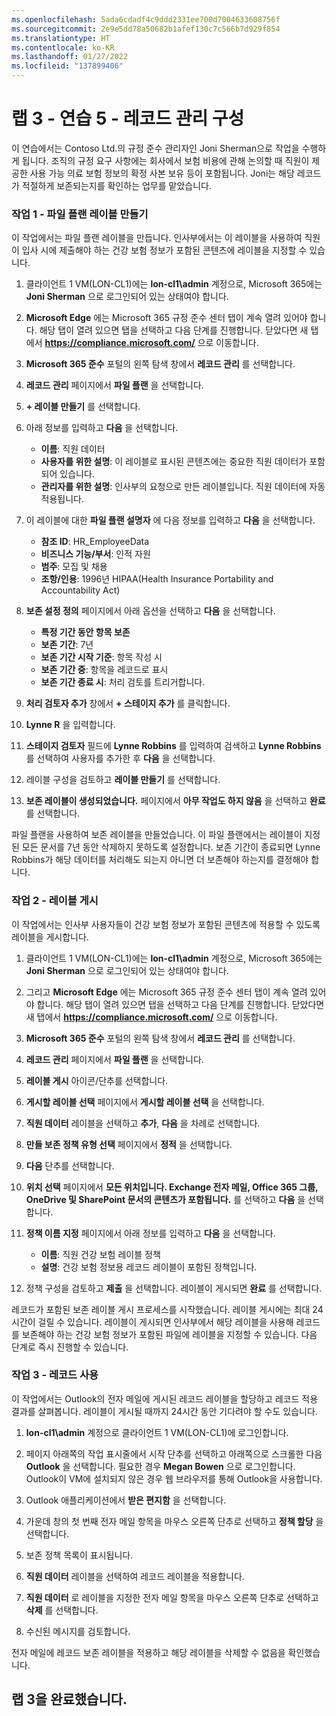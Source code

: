 ```yaml
---
ms.openlocfilehash: 5ada6cdadf4c9ddd2331ee700d7004633608756f
ms.sourcegitcommit: 2e9e5dd78a50682b1afef130c7c566b7d929f854
ms.translationtype: HT
ms.contentlocale: ko-KR
ms.lasthandoff: 01/27/2022
ms.locfileid: "137899406"
---
```

# <a name="lab-3---exercise-5---configure-records-management"></a>랩 3 - 연습 5 - 레코드 관리 구성

이 연습에서는 Contoso Ltd.의 규정 준수 관리자인 Joni Sherman으로 작업을 수행하게 됩니다. 조직의 규정 요구 사항에는 회사에서 보험 비용에 관해 논의할 때 직원이 제공한 사용 가능 의료 보험 정보의 확정 사본 보유 등이 포함됩니다. Joni는 해당 레코드가 적절하게 보존되는지를 확인하는 업무를 맡았습니다.

### <a name="task-1--create-file-plan-labels"></a>작업 1 - 파일 플랜 레이블 만들기

이 작업에서는 파일 플랜 레이블을 만듭니다. 인사부에서는 이 레이블을 사용하여 직원이 입사 시에 제출해야 하는 건강 보험 정보가 포함된 콘텐츠에 레이블을 지정할 수 있습니다.

1. 클라이언트 1 VM(LON-CL1)에는 **lon-cl1\admin** 계정으로, Microsoft 365에는 **Joni Sherman** 으로 로그인되어 있는 상태여야 합니다. 

2. **Microsoft Edge** 에는 Microsoft 365 규정 준수 센터 탭이 계속 열려 있어야 합니다. 해당 탭이 열려 있으면 탭을 선택하고 다음 단계를 진행합니다. 닫았다면 새 탭에서 **https://compliance.microsoft.com/** 으로 이동합니다. 

3. **Microsoft 365 준수** 포털의 왼쪽 탐색 창에서 **레코드 관리** 를 선택합니다.

4. **레코드 관리** 페이지에서 **파일 플랜** 을 선택합니다.

5. **+ 레이블 만들기** 를 선택합니다.

6. 아래 정보를 입력하고 **다음** 을 선택합니다.
    - **이름**: 직원 데이터
    - **사용자를 위한 설명**: 이 레이블로 표시된 콘텐츠에는 중요한 직원 데이터가 포함되어 있습니다.
    - **관리자를 위한 설명**: 인사부의 요청으로 만든 레이블입니다. 직원 데이터에 자동 적용됩니다.

7. 이 레이블에 대한 **파일 플랜 설명자** 에 다음 정보를 입력하고 **다음** 을 선택합니다.

    - **참조 ID**: HR_EmployeeData
    - **비즈니스 기능/부서**: 인적 자원
    - **범주**: 모집 및 채용
    - **조항/인용**: 1996년 HIPAA(Health Insurance Portability and Accountability Act)

8. **보존 설정 정의** 페이지에서 아래 옵션을 선택하고 **다음** 을 선택합니다.
    - **특정 기간 동안 항목 보존**
    - **보존 기간**: 7년
    - **보존 기간 시작 기준**: 항목 작성 시
    - **보존 기간 중**: 항목을 레코드로 표시
    - **보존 기간 종료 시**: 처리 검토를 트리거합니다.

9. **처리 검토자 추가** 창에서 **+ 스테이지 추가** 를 클릭합니다.

10. **Lynne R** 을 입력합니다. 

11.  **스테이지 검토자** 필드에 **Lynne Robbins** 를 입력하여 검색하고 **Lynne Robbins** 를 선택하여 사용자를 추가한 후 **다음** 을 선택합니다.

12. 레이블 구성을 검토하고 **레이블 만들기** 를 선택합니다.

13. **보존 레이블이 생성되었습니다.** 페이지에서 **아무 작업도 하지 않음** 을 선택하고 **완료** 를 선택합니다.

파일 플랜을 사용하여 보존 레이블을 만들었습니다. 이 파일 플랜에서는 레이블이 지정된 모든 문서를 7년 동안 삭제하지 못하도록 설정합니다. 보존 기간이 종료되면 Lynne Robbins가 해당 데이터를 처리해도 되는지 아니면 더 보존해야 하는지를 결정해야 합니다.

### <a name="task-2--publish-labels"></a>작업 2 - 레이블 게시

이 작업에서는 인사부 사용자들이 건강 보험 정보가 포함된 콘텐츠에 적용할 수 있도록 레이블을 게시합니다.  

1. 클라이언트 1 VM(LON-CL1)에는 **lon-cl1\admin** 계정으로, Microsoft 365에는 **Joni Sherman** 으로 로그인되어 있는 상태여야 합니다. 

2. 그리고 **Microsoft Edge** 에는 Microsoft 365 규정 준수 센터 탭이 계속 열려 있어야 합니다. 해당 탭이 열려 있으면 탭을 선택하고 다음 단계를 진행합니다. 닫았다면 새 탭에서 **https://compliance.microsoft.com/** 으로 이동합니다. 

3. **Microsoft 365 준수** 포털의 왼쪽 탐색 창에서 **레코드 관리** 를 선택합니다.

4. **레코드 관리** 페이지에서 **파일 플랜** 을 선택합니다.

5. **레이블 게시** 아이콘/단추를 선택합니다.

6. **게시할 레이블 선택** 페이지에서 **게시할 레이블 선택** 을 선택합니다.

7. **직원 데이터** 레이블을 선택하고 **추가**, **다음** 을 차례로 선택합니다. 

8. **만들 보존 정책 유형 선택** 페이지에서 **정적** 을 선택합니다.

9. **다음** 단추를 선택합니다.  

10. **위치 선택** 페이지에서 **모든 위치입니다. Exchange 전자 메일, Office 365 그룹, OneDrive 및 SharePoint 문서의 콘텐츠가 포함됩니다.** 를 선택하고 **다음** 을 선택합니다.

11. **정책 이름 지정** 페이지에서 아래 정보를 입력하고 **다음** 을 선택합니다.
    - **이름**: 직원 건강 보험 레이블 정책
    - **설명**: 건강 보험 정보용 레코드 레이블이 포함된 정책입니다.

12. 정책 구성을 검토하고 **제출** 을 선택합니다.  레이블이 게시되면 **완료** 를 선택합니다.

레코드가 포함된 보존 레이블 게시 프로세스를 시작했습니다. 레이블 게시에는 최대 24시간이 걸릴 수 있습니다. 레이블이 게시되면 인사부에서 해당 레이블을 사용해 레코드를 보존해야 하는 건강 보험 정보가 포함된 파일에 레이블을 지정할 수 있습니다.  다음 단계로 즉시 진행할 수 있습니다.

### <a name="task-3--work-with-records"></a>작업 3 - 레코드 사용

이 작업에서는 Outlook의 전자 메일에 게시된 레코드 레이블을 할당하고 레코드 적용 결과를 살펴봅니다. 레이블이 게시될 때까지 24시간 동안 기다려야 할 수도 있습니다.

1. **lon-cl1\admin** 계정으로 클라이언트 1 VM(LON-CL1)에 로그인합니다.

2. 페이지 아래쪽의 작업 표시줄에서 시작 단추를 선택하고 아래쪽으로 스크롤한 다음 **Outlook** 을 선택합니다. 필요한 경우 **Megan Bowen** 으로 로그인합니다.  Outlook이 VM에 설치되지 않은 경우 웹 브라우저를 통해 Outlook을 사용합니다.
 
3. Outlook 애플리케이션에서 **받은 편지함** 을 선택합니다.

4. 가운데 창의 첫 번째 전자 메일 항목을 마우스 오른쪽 단추로 선택하고 **정책 할당** 을 선택합니다.

5. 보존 정책 목록이 표시됩니다.

6. **직원 데이터** 레이블을 선택하여 레코드 레이블을 적용합니다.  

7. **직원 데이터** 로 레이블을 지정한 전자 메일 항목을 마우스 오른쪽 단추로 선택하고 **삭제** 를 선택합니다.

8. 수신된 메시지를 검토합니다.

전자 메일에 레코드 보존 레이블을 적용하고 해당 레이블을 삭제할 수 없음을 확인했습니다. 

## <a name="you-have-completed-the-lab-3"></a>랩 3을 완료했습니다.
